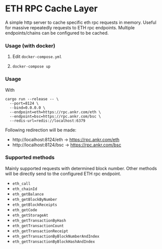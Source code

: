 # ETH RPC Cache Layer
A simple http server to cache specific eth rpc requests in memory. Useful for massive repeatedly requests to ETH rpc endpoints. 
Multiple endpoints/chains can be configured to be cached.

### Usage (with docker)

1. Edit `docker-compose.yml`

2. `docker-compose up`
### Usage
With
```shell
cargo run --release -- \
  --port=8124 \
  --bind=0.0.0.0 \
  --endpoint=eth=https://rpc.ankr.com/eth \
  --endpoint=bsc=https://rpc.ankr.com/bsc \
  --redis-url=redis://localhost:6379
```
Following redirection will be made:
* http://localhost:8124/eth -> https://rpc.ankr.com/eth
* http://localhost:8124/bsc -> https://rpc.ankr.com/bsc

### Supported methods
Mainly supported requests with determined block number. Other methods will be directly send to the configured ETH rpc endpoint.

- `eth_call`
- `eth_chainId`
- `eth_getBalance`
- `eth_getBlockByNumber`
- `eth_getBlockReceipts`
- `eth_getCode`
- `eth_getStorageAt`
- `eth_getTransactionByHash`
- `eth_getTransactionCount`
- `eth_getTransactionReceipt`
- `eth_getTransactionByBlockNumberAndIndex`
- `eth_getTransactionByBlockHashAndIndex`
